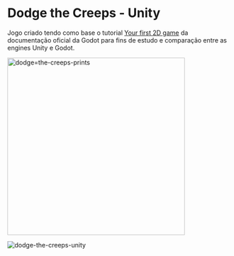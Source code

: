 # Dodge the Creeps - Unity

Jogo criado tendo como base o tutorial [Your first 2D game](https://docs.godotengine.org/en/stable/getting_started/first_2d_game/index.html) da documentação oficial da Godot para fins de estudo e comparação entre as engines Unity e Godot.

<img src="https://github.com/allysonjeronimo/dodge-the-creeps-unity/assets/32485354/54f94713-06d8-4e5f-b397-364e4f08947d" alt="dodge=the-creeps-prints" width="400"/>

![dodge-the-creeps-unity](https://github.com/allysonjeronimo/dodge-the-creeps-unity/assets/32485354/54f94713-06d8-4e5f-b397-364e4f08947d)
